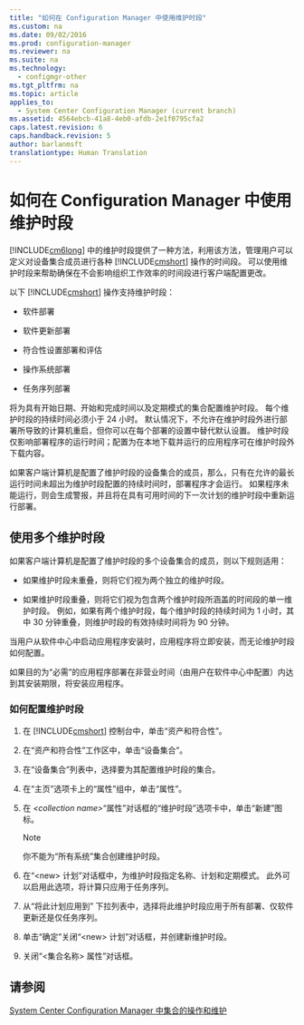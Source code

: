 ```yaml
---
title: "如何在 Configuration Manager 中使用维护时段"
ms.custom: na
ms.date: 09/02/2016
ms.prod: configuration-manager
ms.reviewer: na
ms.suite: na
ms.technology: 
  - configmgr-other
ms.tgt_pltfrm: na
ms.topic: article
applies_to: 
  - System Center Configuration Manager (current branch)
ms.assetid: 4564ebcb-41a8-4eb0-afdb-2e1f0795cfa2
caps.latest.revision: 6
caps.handback.revision: 5
author: barlanmsft
translationtype: Human Translation
---
```

# 如何在 Configuration Manager 中使用维护时段
[!INCLUDE[cm6long](../LocTest/includes/cm6long_md.md)] 中的维护时段提供了一种方法，利用该方法，管理用户可以定义对设备集合成员进行各种 [!INCLUDE[cmshort](../LocTest/includes/cmshort_md.md)] 操作的时间段。 可以使用维护时段来帮助确保在不会影响组织工作效率的时间段进行客户端配置更改。  
  
 以下 [!INCLUDE[cmshort](../LocTest/includes/cmshort_md.md)] 操作支持维护时段：  
  
-   软件部署  
  
-   软件更新部署  
  
-   符合性设置部署和评估  
  
-   操作系统部署  
  
-   任务序列部署  
  
 将为具有开始日期、开始和完成时间以及定期模式的集合配置维护时段。 每个维护时段的持续时间必须小于 24 小时。 默认情况下，不允许在维护时段外进行部署所导致的计算机重启，但你可以在每个部署的设置中替代默认设置。 维护时段仅影响部署程序的运行时间；配置为在本地下载并运行的应用程序可在维护时段外下载内容。  
  
 如果客户端计算机是配置了维护时段的设备集合的成员，那么，只有在允许的最长运行时间未超出为维护时段配置的持续时间时，部署程序才会运行。 如果程序未能运行，则会生成警报，并且将在具有可用时间的下一次计划的维护时段中重新运行部署。  
  
## 使用多个维护时段  
 如果客户端计算机是配置了维护时段的多个设备集合的成员，则以下规则适用：  
  
-   如果维护时段未重叠，则将它们视为两个独立的维护时段。  
  
-   如果维护时段重叠，则将它们视为包含两个维护时段所涵盖的时间段的单一维护时段。 例如，如果有两个维护时段，每个维护时段的持续时间为 1 小时，其中 30 分钟重叠，则维护时段的有效持续时间将为 90 分钟。  
  
 当用户从软件中心中启动应用程序安装时，应用程序将立即安装，而无论维护时段如何配置。  
  
 如果目的为“必需”的应用程序部署在非营业时间（由用户在软件中心中配置）内达到其安装期限，将安装应用程序。  
  
### 如何配置维护时段  
  
1.  在 [!INCLUDE[cmshort](../LocTest/includes/cmshort_md.md)] 控制台中，单击“资产和符合性”。  
  
2.  在“资产和符合性”工作区中，单击“设备集合”。  
  
3.  在“设备集合”列表中，选择要为其配置维护时段的集合。  
  
4.  在“主页”选项卡上的“属性”组中，单击“属性”。  
  
5.  在 *\<collection name\>*“属性”对话框的“维护时段”选项卡中，单击“新建”图标。  
  
    > [!NOTE]  
    >  你不能为“所有系统”集合创建维护时段。  
  
6.  在“\<new\> 计划”对话框中，为维护时段指定名称、计划和定期模式。 此外可以启用此选项，将计算只应用于任务序列。  
  
7.  从“将此计划应用到” 下拉列表中，选择将此维护时段应用于所有部署、仅软件更新还是仅任务序列。  
  
8.  单击“确定”关闭“\<new\> 计划”对话框，并创建新维护时段。  
  
9. 关闭“\<集合名称\> 属性”对话框。  
  
## 请参阅  
 [System Center Configuration Manager 中集合的操作和维护](../LocTest/Operations-and-maintenance-for-collections-in-System-Center-Configuration-Manager.md)